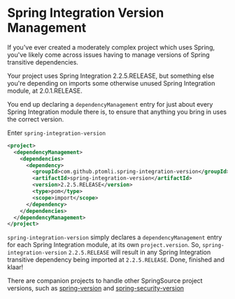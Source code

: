 # Spring Integration Version Management

If you've ever created a moderately complex project which uses Spring, you've
likely come across issues having to manage versions of Spring transitive
dependencies.

Your project uses Spring Integration 2.2.5.RELEASE, but something else you're
depending on imports some otherwise unused Spring Integration module, at
2.0.1.RELEASE.

You end up declaring a `dependencyManagement` entry for just about every Spring
Integration module there is, to ensure that anything you bring in uses the
correct version.

Enter `spring-integration-version`

```xml
<project>
  <dependencyManagement>
    <dependencies>
      <dependency>
        <groupId>com.github.ptomli.spring-integration-version</groupId>
        <artifactId>spring-integration-version</artifactId>
        <version>2.2.5.RELEASE</version>
        <type>pom</type>
        <scope>import</scope>
      </dependency>
    </dependencies>
  </dependencyManagement>
</project>
```

`spring-integration-version` simply declares a `dependencyManagement` entry for
each Spring Integration module, at its own `project.version`. So,
`spring-integration-version` `2.2.5.RELEASE` will result in any Spring
Integration transitive dependency being imported at `2.2.5.RELEASE`. Done,
finished and klaar!

There are companion projects to handle other SpringSource project versions, such
as
[spring-version](https://github.com/ptomli/spring-version)
and
[spring-security-version](https://github.com/ptomli/spring-security-version)
